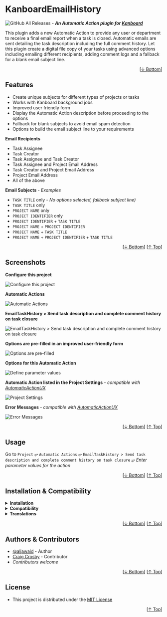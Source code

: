 <h1 name="readme-top">KanboardEmailHistory</h1>

![GitHub All Releases](https://img.shields.io/github/downloads/aljawaid/KanboardEmailHistory/total?style=for-the-badge "GitHub All Downloads") - **_An Automatic Action plugin for [Kanboard](https://github.com/kanboard/kanboard "Kanboard - Kanban Project Management Software")_**

This plugin adds a new Automatic Action to provide any user or department to receive a final email report when a task is closed. Automatic emails are sent detailing the task description including the full comment history. Let this plugin create a digital file copy of your tasks using advanced options including emailing different recipients, adding comment logs and a fallback for a blank email subject line.

<p align="right">[<a href="#readme-bottom">&#8595; Bottom</a>]</p>

## Features

- Create unique subjects for different types of projects or tasks
- Works with Kanboard background jobs
- Improved user friendly form
- Display the Automatic Action description before proceeding to the options
- Fallback for blank subjects to avoid email spam detection
- Options to build the email subject line to your requirements

**Email Recipients**
- Task Assignee
- Task Creator
- Task Assignee and Task Creator
- Task Assignee and Project Email Address
- Task Creator and Project Email Address
- Project Email Address
- All of the above

**Email Subjects** - _Examples_
- `TASK TITLE` only - _No options selected, fallback subject line)_
- `TASK TITLE` only
- `PROJECT NAME` only
- `PROJECT IDENTIFIER` only
- `PROJECT IDENTIFIER` + `TASK TITLE`
- `PROJECT NAME` + `PROJECT IDENTIFIER`
- `PROJECT NAME` + `TASK TITLE`
- `PROJECT NAME` + `PROJECT IDENTIFIER` + `TASK TITLE`

<p align="right">[<a href="#readme-bottom">&#8595; Bottom</a>] [<a href="#readme-top">&#8593; Top</a>]</p>

## Screenshots

**Configure this project**

![Configure this project](../master/Screenshots/usage-1.png "Configure this project")

**Automatic Actions**

![Automatic Actions](../master/Screenshots/usage-2.png "Automatic Actions")

**EmailTaskHistory > Send task description and complete comment history on task closure**

![EmailTaskHistory > Send task description and complete comment history on task closure](../master/Screenshots/usage-3.png "EmailTaskHistory > Send task description and complete comment history on task closure")

**Options are pre-filled in an improved user-friendly form**

![Options are pre-filled](../master/Screenshots/usage-4.png "Options are pre-filled")

**Options for this Automatic Action**

![Define parameter values](../master/Screenshots/usage-5.png "Define parameter values")

**Automatic Action listed in the Project Settings** _- compatible with [AutomaticActionUX](https://github.com/aljawaid/AutomaticActionUX)_

![Project Settings](../master/Screenshots/usage-6.png "Project Settings")

**Error Messages** _- compatible with [AutomaticActionUX](https://github.com/aljawaid/AutomaticActionUX)_

![Error Messages](../master/Screenshots/error-messages.png "Error Messages")

<p align="right">[<a href="#readme-bottom">&#8595; Bottom</a>] [<a href="#readme-top">&#8593; Top</a>]</p>

## Usage

Go to `Project` &#10562; `Automatic Actions` &#10562; `EmailTaskHistory > Send task description and complete comment history on task closure` &#10562; _Enter parameter values for the action_

<p align="right">[<a href="#readme-bottom">&#8595; Bottom</a>] [<a href="#readme-top">&#8593; Top</a>]</p>

## Installation & Compatibility

<details>
    <summary><strong>Installation</strong></summary>

- Install via the **[Kanboard](https://github.com/kanboard/kanboard "Kanboard - Kanban Project Management Software") Plugin Directory** or see [INSTALL.md](../master/INSTALL.md)
- Read the full [**Changelog**](../master/changelog.md "See changes") to see the latest updates

</details>
<details>
    <summary><strong>Compatibility</strong></summary>

- Requires [Kanboard](https://github.com/kanboard/kanboard "Kanboard - Kanban Project Management Software") ≥`1.2.20`
- **Other Plugins & Action Plugins**
  - _No known issues_
  - Compatible with [AutomaticActionUX](https://github.com/aljawaid/AutomaticActionUX), [AutoSubtasks](https://github.com/creecros/AutoSubtasks), [ApplicationBranding](https://github.com/aljawaid/ApplicationBranding)
- **Core Files & Templates**
  - `01` Template override
  - _No database changes_

</details>
<details>
    <summary><strong>Translations</strong></summary>

- English (UK), French, German
- _Starter template available_

</details>

<p align="right">[<a href="#readme-bottom">&#8595; Bottom</a>] [<a href="#readme-top">&#8593; Top</a>]</p>

## Authors & Contributors

- [@aljawaid](https://github.com/aljawaid) - Author
- [Craig Crosby](https://github.com/creecros) - Contributor
- _Contributors welcome_

<p align="right">[<a href="#readme-bottom">&#8595; Bottom</a>] [<a href="#readme-top">&#8593; Top</a>]</p>

## License

- This project is distributed under the [MIT License](../master/LICENSE "Read The MIT license")

<a name="readme-bottom"></a>
<p align="right">[<a href="#readme-top">&#8593; Top</a>]</p>
